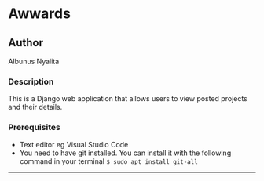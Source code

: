 # Awwards
## Author
Albunus Nyalita
### Description
This is a Django web application that allows users to view posted projects and their details. 
### Prerequisites
* Text editor eg Visual Studio Code
* You need to have git installed. You can install it with the following command in your terminal
`$ sudo apt install git-all`
*****
